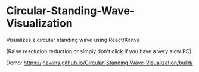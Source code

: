 # Circular-Standing-Wave-Visualization
Visualizes a circular standing wave using React/Konva

(Raise resolution reduction or simply don't click if you have a very slow PC)

Demo: https://jhawins.github.io/Circular-Standing-Wave-Visualization/build/
